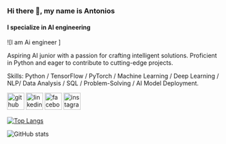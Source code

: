 ### Hi there 👋, my name is Antonios
#### I specialize in AI engineering 
![I am Ai engineer ]

Aspiring AI junior with a passion for crafting intelligent solutions. Proficient in Python and eager to contribute to cutting-edge projects.

Skills: Python / TensorFlow / PyTorch / Machine Learning / Deep Learning / NLP/ Data Analysis / SQL / Problem-Solving / AI Model Deployment.



[<img src='https://cdn.jsdelivr.net/npm/simple-icons@3.0.1/icons/github.svg' alt='github' height='40'>](https://github.com/t00nyG)  [<img src='https://cdn.jsdelivr.net/npm/simple-icons@3.0.1/icons/linkedin.svg' alt='linkedin' height='40'>](https://www.linkedin.com/in/antonyos/)  [<img src='https://cdn.jsdelivr.net/npm/simple-icons@3.0.1/icons/facebook.svg' alt='facebook' height='40'>](https://www.facebook.com/t00nyG)  [<img src='https://cdn.jsdelivr.net/npm/simple-icons@3.0.1/icons/instagram.svg' alt='instagram' height='40'>](https://www.instagram.com/t00nyG/)  

[![Top Langs](https://github-readme-stats.vercel.app/api/top-langs/?username=t00nyG)](https://github.com/anuraghazra/github-readme-stats)

![GitHub stats](https://github-readme-stats.vercel.app/api?username=t00nyG&show_icons=true)  

